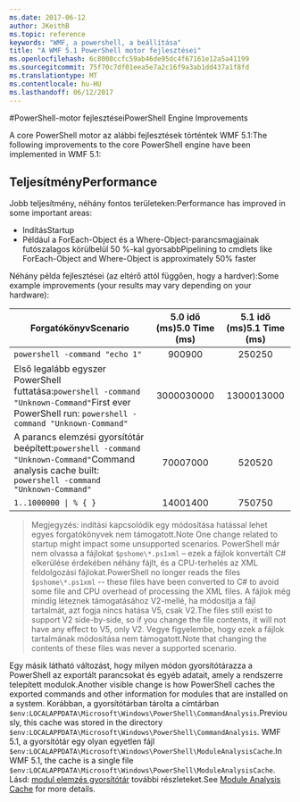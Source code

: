 ```yaml
---
ms.date: 2017-06-12
author: JKeithB
ms.topic: reference
keywords: "WMF, a powershell, a beállítása"
title: "A WMF 5.1 PowerShell motor fejlesztései"
ms.openlocfilehash: 6c8000ccfc59ab46de95dc4f67161e12a5a41199
ms.sourcegitcommit: 75f70c7df01eea5e7a2c16f9a3ab1dd437a1f8fd
ms.translationtype: MT
ms.contentlocale: hu-HU
ms.lasthandoff: 06/12/2017
---
```

#<a name="powershell-engine-improvements"></a><span data-ttu-id="6193e-103">PowerShell-motor fejlesztései</span><span class="sxs-lookup"><span data-stu-id="6193e-103">PowerShell Engine Improvements</span></span>

<span data-ttu-id="6193e-104">A core PowerShell motor az alábbi fejlesztések történtek WMF 5.1:</span><span class="sxs-lookup"><span data-stu-id="6193e-104">The following improvements to the core PowerShell engine have been implemented in WMF 5.1:</span></span>


## <a name="performance"></a><span data-ttu-id="6193e-105">Teljesítmény</span><span class="sxs-lookup"><span data-stu-id="6193e-105">Performance</span></span> ##

<span data-ttu-id="6193e-106">Jobb teljesítmény, néhány fontos területeken:</span><span class="sxs-lookup"><span data-stu-id="6193e-106">Performance has improved in some important areas:</span></span>

- <span data-ttu-id="6193e-107">Indítás</span><span class="sxs-lookup"><span data-stu-id="6193e-107">Startup</span></span>
- <span data-ttu-id="6193e-108">Például a ForEach-Object és a Where-Object-parancsmagjainak futószalagos körülbelül 50 %-kal gyorsabb</span><span class="sxs-lookup"><span data-stu-id="6193e-108">Pipelining to cmdlets like ForEach-Object and Where-Object is approximately 50% faster</span></span> 

<span data-ttu-id="6193e-109">Néhány példa fejlesztései (az eltérő attól függően, hogy a hardver):</span><span class="sxs-lookup"><span data-stu-id="6193e-109">Some example improvements (your results may vary depending on your hardware):</span></span> 

| <span data-ttu-id="6193e-110">Forgatókönyv</span><span class="sxs-lookup"><span data-stu-id="6193e-110">Scenario</span></span> | <span data-ttu-id="6193e-111">5.0 idő (ms)</span><span class="sxs-lookup"><span data-stu-id="6193e-111">5.0 Time (ms)</span></span> | <span data-ttu-id="6193e-112">5.1 idő (ms)</span><span class="sxs-lookup"><span data-stu-id="6193e-112">5.1 Time (ms)</span></span> |
| -------- | :---------------: | :---------------: |
| `powershell -command "echo 1"` | <span data-ttu-id="6193e-113">900</span><span class="sxs-lookup"><span data-stu-id="6193e-113">900</span></span> | <span data-ttu-id="6193e-114">250</span><span class="sxs-lookup"><span data-stu-id="6193e-114">250</span></span> |
| <span data-ttu-id="6193e-115">Első legalább egyszer PowerShell futtatása:`powershell -command "Unknown-Command"`</span><span class="sxs-lookup"><span data-stu-id="6193e-115">First ever PowerShell run: `powershell -command "Unknown-Command"`</span></span> | <span data-ttu-id="6193e-116">30000</span><span class="sxs-lookup"><span data-stu-id="6193e-116">30000</span></span> | <span data-ttu-id="6193e-117">13000</span><span class="sxs-lookup"><span data-stu-id="6193e-117">13000</span></span> |
| <span data-ttu-id="6193e-118">A parancs elemzési gyorsítótár beépített:`powershell -command "Unknown-Command"`</span><span class="sxs-lookup"><span data-stu-id="6193e-118">Command analysis cache built: `powershell -command "Unknown-Command"`</span></span> | <span data-ttu-id="6193e-119">7000</span><span class="sxs-lookup"><span data-stu-id="6193e-119">7000</span></span> | <span data-ttu-id="6193e-120">520</span><span class="sxs-lookup"><span data-stu-id="6193e-120">520</span></span> |
| <code>1..1000000 &#124; % { }</code> | <span data-ttu-id="6193e-121">1400</span><span class="sxs-lookup"><span data-stu-id="6193e-121">1400</span></span> | <span data-ttu-id="6193e-122">750</span><span class="sxs-lookup"><span data-stu-id="6193e-122">750</span></span> |
  
> <span data-ttu-id="6193e-123">Megjegyzés: indítási kapcsolódik egy módosítása hatással lehet egyes forgatókönyvek nem támogatott.</span><span class="sxs-lookup"><span data-stu-id="6193e-123">Note One change related to startup might impact some unsupported scenarios.</span></span> 
> <span data-ttu-id="6193e-124">PowerShell már nem olvassa a fájlokat `$pshome\*.ps1xml` – ezek a fájlok konvertált C# elkerülése érdekében néhány fájlt, és a CPU-terhelés az XML feldolgozási fájlokat.</span><span class="sxs-lookup"><span data-stu-id="6193e-124">PowerShell no longer reads the files `$pshome\*.ps1xml` -- these files have been converted to C# to avoid some file and CPU overhead of processing the XML files.</span></span> 
<span data-ttu-id="6193e-125">A fájlok még mindig léteznek támogatásához V2-mellé, ha módosítja a fájl tartalmát, azt fogja nincs hatása V5, csak V2.</span><span class="sxs-lookup"><span data-stu-id="6193e-125">The files still exist to support V2 side-by-side, so if you change the file contents, it will not have any effect to V5, only V2.</span></span> 
<span data-ttu-id="6193e-126">Vegye figyelembe, hogy ezek a fájlok tartalmának módosítása nem támogatott.</span><span class="sxs-lookup"><span data-stu-id="6193e-126">Note that changing the contents of these files was never a supported scenario.</span></span>

<span data-ttu-id="6193e-127">Egy másik látható változást, hogy milyen módon gyorsítótárazza a PowerShell az exportált parancsokat és egyéb adatait, amely a rendszerre telepített modulok.</span><span class="sxs-lookup"><span data-stu-id="6193e-127">Another visible change is how PowerShell caches the exported commands and other information for modules that are installed on a system.</span></span> <span data-ttu-id="6193e-128">Korábban, a gyorsítótárban tárolta a címtárban `$env:LOCALAPPDATA\Microsoft\Windows\PowerShell\CommandAnalysis`.</span><span class="sxs-lookup"><span data-stu-id="6193e-128">Previously, this cache was stored in the directory `$env:LOCALAPPDATA\Microsoft\Windows\PowerShell\CommandAnalysis`.</span></span> <span data-ttu-id="6193e-129">WMF 5.1, a gyorsítótár egy olyan egyetlen fájl `$env:LOCALAPPDATA\Microsoft\Windows\PowerShell\ModuleAnalysisCache`.</span><span class="sxs-lookup"><span data-stu-id="6193e-129">In WMF 5.1, the cache is a single file `$env:LOCALAPPDATA\Microsoft\Windows\PowerShell\ModuleAnalysisCache`.</span></span>
<span data-ttu-id="6193e-130">Lásd: [modul elemzés gyorsítótár](scenarios-features.md#module-analysis-cache) további részleteket.</span><span class="sxs-lookup"><span data-stu-id="6193e-130">See [Module Analysis Cache](scenarios-features.md#module-analysis-cache) for more details.</span></span>

